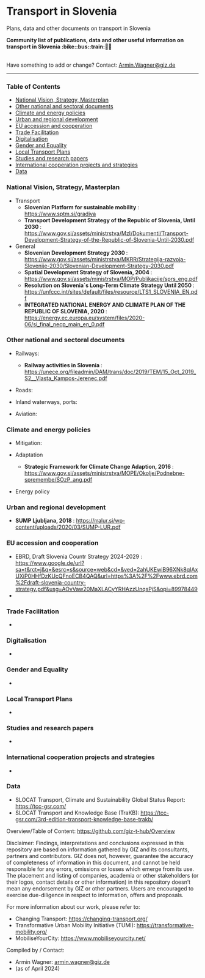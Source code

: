 # Transport in Slovenia
Plans, data and other documents on transport in Slovenia

<b> 
Community list of publications, data and other useful information on transport in Slovenia  :bike::bus::train:🌳🚊
</b><br><br>

Have something to add or change? Contact: Armin.Wagner@giz.de

------------------------------

### Table of Contents

- [National Vision, Strategy, Masterplan](#National-Vision-Strategy-Masterplan)
- [Other national and sectoral documents](#other-national-sectoral-documents) 
- [Climate and energy policies](#climate-energy-policies)
- [Urban and regional development](#urban)
- [EU accession and cooperation](#eu-accession)
- [Trade Facilitation](#trade-facilitation)  
- [Digitalisation](#digitalisation)
- [Gender and Equality](#gender)
- [Local Transport Plans](#local-transport-plans) 
- [Studies and research papers](#studies-research) 
- [International cooperation projects and strategies](#International-cooperation) 
- [Data](#data) 

  
### National Vision, Strategy, Masterplan <a name="national-vision-strategy-masterplan"></a> 

- Transport
    - <b> Slovenian Platform for sustainable mobility </b>: https://www.sptm.si/gradiva
    - <b> Transport Development Strategy of the Republic of Slovenia, Until 2030 </b>: https://www.gov.si/assets/ministrstva/MzI/Dokumenti/Transport-Development-Strategy-of-the-Republic-of-Slovenia-Until-2030.pdf
- General
    - <b> Slovenian Development Strategy 2030 </b>: https://www.gov.si/assets/ministrstva/MKRR/Strategija-razvoja-Slovenije-2030/Slovenian-Development-Strategy-2030.pdf
    - <b> Spatial Development Strategy of Slovenia, 2004 </b>: https://www.gov.si/assets/ministrstva/MOP/Publikacije/sprs_eng.pdf
    - <b> Resolution on Slovenia´s Long-Term Climate Strategy Until 2050 </b>: https://unfccc.int/sites/default/files/resource/LTS1_SLOVENIA_EN.pdf
    - <b> INTEGRATED NATIONAL ENERGY AND CLIMATE PLAN OF THE REPUBLIC OF SLOVENIA, 2020 </b>: https://energy.ec.europa.eu/system/files/2020-06/si_final_necp_main_en_0.pdf


### Other national and sectoral documents <a name="other-national-sectoral-documents"></a> 

- Railways:
    - <b> Railway activities in Slovenia </b>: https://unece.org/fileadmin/DAM/trans/doc/2019/TEM/15_Oct_2019_S2__Vlasta_Kampos-Jerenec.pdf
- Roads:
    
- Inland waterways, ports:
  
- Aviation:

### Climate and energy policies <a name="climate-energy-policies"></a> 

- Mitigation:
    
- Adaptation  
     - <b> Strategic Framework for Climate Change Adaption, 2016 </b>: https://www.gov.si/assets/ministrstva/MOPE/Okolje/Podnebne-spremembe/SOzP_ang.pdf
       
- Energy policy 
    

### Urban and regional development <a name="urban"></a> 

- <b> SUMP Ljubljana, 2018 </b>: https://rralur.si/wp-content/uploads/2020/03/SUMP-LUR.pdf

### EU accession and cooperation <a name="eu-accession"></a> 

- </b> EBRD, Draft Slovenia Countr Strategy 2024-2029 </b>: https://www.google.de/url?sa=t&rct=j&q=&esrc=s&source=web&cd=&ved=2ahUKEwiB96XNk8qIAxUXiP0HHfDzKUcQFnoECB4QAQ&url=https%3A%2F%2Fwww.ebrd.com%2Fdraft-slovenia-country-strategy.pdf&usg=AOvVaw20MaXLACyYRHAzzUnqsPjS&opi=89978449
- 

### Trade Facilitation <a name="trade-facilitation"></a> 

-

### Digitalisation <a name="digitalisation"></a>

-

### Gender and Equality <a name="gender"></a>

-

### Local Transport Plans <a name="local-transport-plans"></a>  

-

### Studies and research papers <a name="studies-research"></a> 

-

### International cooperation projects and strategies <a name="international-cooperation"></a> 

-

### Data <a name="data"></a>

- SLOCAT Transport, Climate and Sustainability Global Status Report: https://tcc-gsr.com/ 
- SLOCAT Transport and Knowledge Base (TraKB):  https://tcc-gsr.com/3rd-edition-transport-knowledge-base-trakb/ 


Overview/Table of Content: https://github.com/giz-t-hub/Overview

Disclaimer: Findings, interpretations and conclusions expressed in this repository are based on information gathered by GIZ and its consultants, partners and contributors. GIZ does not, however, guarantee the accuracy of completeness of information in this document, and cannot be held responsible for any errors, omissions or losses which emerge from its use. The placement and listing of companies, academia or other stakeholders (or their logos, contact details or other information) in this repository doesn’t mean any endorsement by GIZ or other partners. Users are encouraged to exercise due-diligence in respect to information, offers and proposals.


For more information about our work, please refer to: 
- Changing Transport: https://changing-transport.org/
-	Transformative Urban Mobility Initiative (TUMI): https://transformative-mobility.org/
-	MobiliseYourCity: https://www.mobiliseyourcity.net/
		
Compiled by / Contact:
- Armin Wagner: armin.wagner@giz.de
- (as of April 2024)
